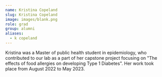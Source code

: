 ```yaml
---
name: Kristina Copeland
slug: Kristina Copeland
image: images/blank.png 
role: grad
group: alumni
aliases:
  - k copeland
---
```


Kristina was a Master of public health student in epidemiology, who contributed to our lab as a part of her capstone project focusing on "The effects of food allergies on developing Type 1 Diabetes". Her work took place from August 2022 to May 2023.
